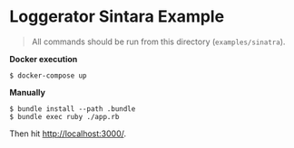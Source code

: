 # Loggerator Sintara Example

> All commands should be run from this directory (`examples/sinatra`).

**Docker execution**

```
$ docker-compose up
```

**Manually**

```
$ bundle install --path .bundle
$ bundle exec ruby ./app.rb
```

Then hit [http://localhost:3000/](http://localhost:3000/).
